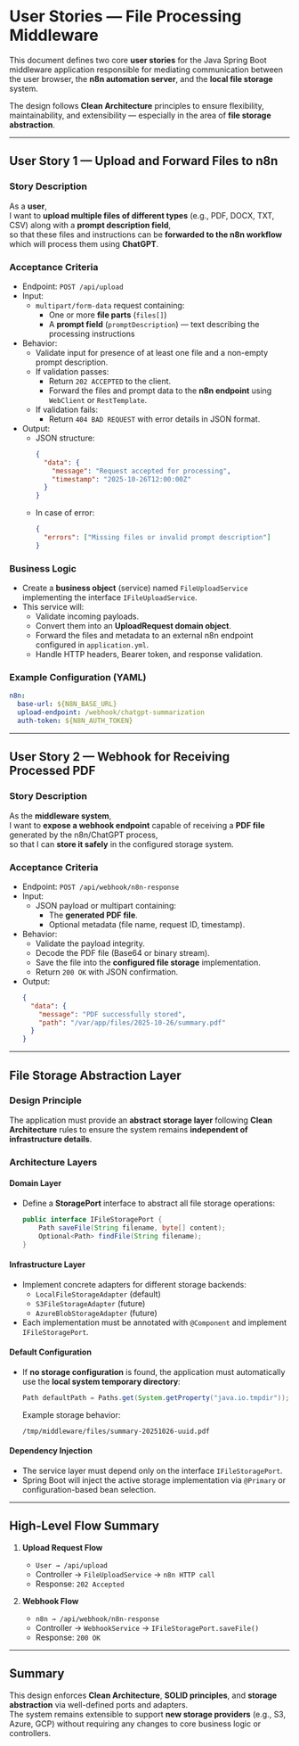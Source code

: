 # User Stories — File Processing Middleware

This document defines two core **user stories** for the Java Spring Boot
middleware application responsible for mediating communication between the
user browser, the **n8n automation server**, and the **local file storage** system.

The design follows **Clean Architecture** principles to ensure flexibility,
maintainability, and extensibility — especially in the area of **file storage
abstraction**.

---

## User Story 1 — Upload and Forward Files to n8n

### Story Description
As a **user**,  
I want to **upload multiple files of different types** (e.g., PDF, DOCX, TXT, CSV)
along with a **prompt description field**,  
so that these files and instructions can be **forwarded to the n8n workflow**
which will process them using **ChatGPT**.

### Acceptance Criteria
- Endpoint: `POST /api/upload`
- Input:
  - `multipart/form-data` request containing:
    - One or more **file parts** (`files[]`)
    - A **prompt field** (`promptDescription`) — text describing the processing instructions
- Behavior:
  - Validate input for presence of at least one file and a non-empty prompt description.
  - If validation passes:
    - Return `202 ACCEPTED` to the client.
    - Forward the files and prompt data to the **n8n endpoint** using `WebClient` or `RestTemplate`.
  - If validation fails:
    - Return `404 BAD REQUEST` with error details in JSON format.
- Output:
  - JSON structure:
    ```json
    {
      "data": {
        "message": "Request accepted for processing",
        "timestamp": "2025-10-26T12:00:00Z"
      }
    }
    ```
  - In case of error:
    ```json
    {
      "errors": ["Missing files or invalid prompt description"]
    }
    ```

### Business Logic
- Create a **business object** (service) named `FileUploadService`
  implementing the interface `IFileUploadService`.
- This service will:
  - Validate incoming payloads.
  - Convert them into an **UploadRequest domain object**.
  - Forward the files and metadata to an external n8n endpoint configured in `application.yml`.
  - Handle HTTP headers, Bearer token, and response validation.

### Example Configuration (YAML)
```yaml
n8n:
  base-url: ${N8N_BASE_URL}
  upload-endpoint: /webhook/chatgpt-summarization
  auth-token: ${N8N_AUTH_TOKEN}
```

---

## User Story 2 — Webhook for Receiving Processed PDF

### Story Description
As the **middleware system**,  
I want to **expose a webhook endpoint** capable of receiving a **PDF file**
generated by the n8n/ChatGPT process,  
so that I can **store it safely** in the configured storage system.

### Acceptance Criteria
- Endpoint: `POST /api/webhook/n8n-response`
- Input:
  - JSON payload or multipart containing:
    - The **generated PDF file**.
    - Optional metadata (file name, request ID, timestamp).
- Behavior:
  - Validate the payload integrity.
  - Decode the PDF file (Base64 or binary stream).
  - Save the file into the **configured file storage** implementation.
  - Return `200 OK` with JSON confirmation.
- Output:
  ```json
  {
    "data": {
      "message": "PDF successfully stored",
      "path": "/var/app/files/2025-10-26/summary.pdf"
    }
  }
  ```

---

## File Storage Abstraction Layer

### Design Principle
The application must provide an **abstract storage layer** following
**Clean Architecture** rules to ensure the system remains **independent of
infrastructure details**.

### Architecture Layers

#### Domain Layer
- Define a **StoragePort** interface to abstract all file storage operations:
  ```java
  public interface IFileStoragePort {
      Path saveFile(String filename, byte[] content);
      Optional<Path> findFile(String filename);
  }
  ```

#### Infrastructure Layer
- Implement concrete adapters for different storage backends:
  - `LocalFileStorageAdapter` (default)
  - `S3FileStorageAdapter` (future)
  - `AzureBlobStorageAdapter` (future)
- Each implementation must be annotated with `@Component` and implement
  `IFileStoragePort`.

#### Default Configuration
- If **no storage configuration** is found, the application must automatically
  use the **local system temporary directory**:
  ```java
  Path defaultPath = Paths.get(System.getProperty("java.io.tmpdir"));
  ```
  Example storage behavior:
  ```
  /tmp/middleware/files/summary-20251026-uuid.pdf
  ```

#### Dependency Injection
- The service layer must depend only on the interface `IFileStoragePort`.
- Spring Boot will inject the active storage implementation via `@Primary` or
  configuration-based bean selection.

---

## High-Level Flow Summary

1. **Upload Request Flow**
   - `User → /api/upload`
   - Controller → `FileUploadService` → `n8n HTTP call`
   - Response: `202 Accepted`

2. **Webhook Flow**
   - `n8n → /api/webhook/n8n-response`
   - Controller → `WebhookService` → `IFileStoragePort.saveFile()`
   - Response: `200 OK`

---

## Summary

This design enforces **Clean Architecture**, **SOLID principles**, and
**storage abstraction** via well-defined ports and adapters.  
The system remains extensible to support **new storage providers** (e.g., S3,
Azure, GCP) without requiring any changes to core business logic or controllers.
